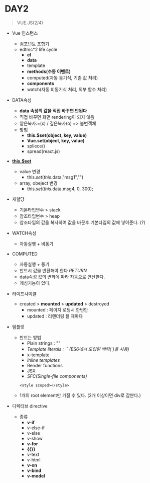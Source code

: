 # DAY2

> VUE.JS(2/4)

 * Vue 인스턴스
    - 컴포넌트 조합기
    - edtmc*2 life cycle
        + **el**
        + **data**
        + template
        + **methods(수동 이벤트)**
        + computed(자동 동기식, 기존 값 처리)
        + **components**
        + watch(자동 비동기식 처리, 외부 함수 처리)

 * DATA속성
    - **data 속성의 값을 직접 바꾸면 안된다**
    - 직접 바꾸면 화면 rendering이 되지 않음
    - 얕은복사:=(x) / 깊은복사(o) => 불변객체
    - 방법
        + **this.$set(object, key, value)**
        + **Vue.set(object, key, value)**
        + spliece()
        + spread(react.js)
 * **<u>this.$set</u>**
    - value 변경  
        +  this.$set(this.$data,"msg1","")
    - array, obeject 변경
        +  this.$set(this.$data.msg4, 0, 300);
 * 재할당
    - 기본타입변수 > stack
    - 참조타입변수 > heap
    - 참조타입의 값을 복사하여 값을 바꾼후 기본타입의 값에 넣어준다. (?)

 * WATCH속성
    - 자동실행 + 비동기

 * COMPUTED
    - 자동실행 + 동기
    - 반드시 값을 반환해야 한다 *RETURN*
    - data속성 값의 변화에 따라 자동으로 연산한다.
    - 캐싱기능이 있다.

 * 라이프사이클
    - created > **mounted** > **updated** > destroyed
        + mounted : 페이지 로딩시 한번만
        + updated : 리렌더링 될 때마다

 * 템플릿
    - 만드는 방법
        + Plain strings : ""
        + *Template literals : `` (ES6에서 도입된 백틱(`)을 사용)*
        + x-template
        + *Inline templates*
        + Render functions
        + JSX
        + *SFC(Single-file components)*
         ```
         <style scoped></style>
         ```
    - 1개의 root element만 가질 수 있다. (2개 이상이면 div로 감싼다.) 

 * 디렉티브 directive
    - 종류
       + **v-if**
       + v-else-if
       + v-else
       + v-show
       + **v-for**
       + **{{}}**
       + v-text
       + v-html
       + **v-on**
       + **v-bind**
       + **v-model**
```   
```
